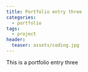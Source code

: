 ```yaml
---
title: Portfolio entry three
categories:
  - portfolio
tags:
  - project
header:
  teaser: assets/coding.jpg
---
```


This is a portfolio entry three